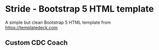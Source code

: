 # Stride - Bootstrap 5 HTML template
A simple but clean Bootstrap 5 HTML template from https://templatedeck.com

## Custom CDC Coach